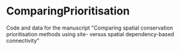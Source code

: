 # ComparingPrioritisation
Code and data for the manuscript "Comparing spatial conservation prioritisation methods using site- versus spatial dependency-based connectivity"
